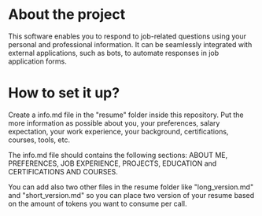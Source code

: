 # About the project

This software enables you to respond to job-related questions using your personal and professional information. It can be seamlessly integrated with external applications, such as bots, to automate responses in job application forms.


# How to set it up?

Create a info.md file in the "resume" folder inside this repository. Put the more information as possible about you, your preferences, salary expectation, your work experience, your background, certifications, courses, tools, etc.

The info.md file should contains the following sections:
ABOUT ME, PREFERENCES, JOB EXPERIENCE, PROJECTS, EDUCATION and CERTIFICATIONS AND COURSES.

You can add also two other files in the resume folder like "long_version.md" and "short_version.md" so you can place two version of your resume based on the amount of tokens you want to consume per call.
